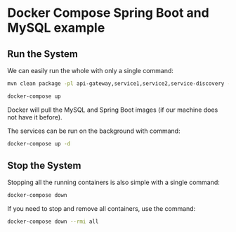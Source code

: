 # Docker Compose Spring Boot and MySQL example

## Run the System
We can easily run the whole with only a single command:
```bash
mvn clean package -pl api-gateway,service1,service2,service-discovery -am
```
```bash
docker-compose up
```
Docker will pull the MySQL and Spring Boot images (if our machine does not have it before).

The services can be run on the background with command:
```bash
docker-compose up -d
```

## Stop the System
Stopping all the running containers is also simple with a single command:
```bash
docker-compose down
```

If you need to stop and remove all containers, use the command:
```bash
docker-compose down --rmi all
```
